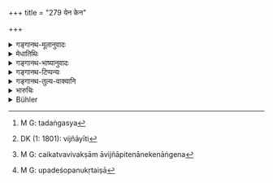 +++
title = "279 येन केन"

+++

<details><summary>गङ्गानथ-मूलानुवादः</summary>

With whatever limb the low-born man hurts a superior person, every such limb of his shall be cut off; this is the teaching of Manu.—(279)
</details>

<details><summary>मेधातिथिः</summary>

**अन्त्यजः** शूद्रश् चण्डालपर्यन्तः । **श्रेष्ठः** त्रैवर्णिकः । **तं चेद् धिंस्याद् अङ्गेन केनचित्** साक्षाद् दण्डकड्गादिप्रहरणव्यवधानेन वा, **तद् **अङ्गम्** अस्य**[^२१९] **छेत्तव्यम्** । हिंसा च क्रोधेन प्रहरणं ताडनेच्छया हस्ताद्य् उद्यम्य वेगेन निपातनम्, मारणम् एव । **तद् तद्** इति वीप्सा, अङ्गम् इति छेत्तव्यम् इति चैकत्वविवक्षा मा विज्ञायि[^२२०] । तेनानेकेनाङ्गेन[^२२१] प्रहरणे ऽनेकस्यैव छेदः । **अनुशासनम्** उपदेशः, मनुकृतैषा[^२२२] मर्यादा । **अनुशासन**ग्रहणं कारुणिकस्य राज्ञः प्रवृत्त्यर्थः ॥ ८.२७९ ॥


[^२२२]:
     M G: upadeśopanukṛtaiṣā


[^२२१]:
     M G: caikatvavivakṣām āvijñāpitenānekenāṅgena


[^२२०]:
     DK (1: 1801): vijñāyīti


[^२१९]:
     M G: tadaṅgasya
</details>

<details><summary>गङ्गानथ-भाष्यानुवादः</summary>

‘*Low-born man*’— from the *Śūdra* down to the *Caṇḍāla*.

‘*Superior person*’—belonging to the three higher castes.

If the former hurts the latter with any ‘limb,’—either directly, or through the instrumentality of a stick or a sword or some such weapon,—then ‘*that limb of his shall be cut off*.’

The term ‘*hiṃsā*’ (*hurt*) here stands for *striking in anger, intentionally raising the hand or some weapon and letting it fall upon another*,—and not actually *killing*.

The repetition of the pronoun ‘*tat tat*’ (‘every such’) is meant to guard against the idea that only *one* limb is to be cut off, which might arise from the use of the singular number in ‘*aṅgam*’ (‘limb’). Hence in a case where the hurt is inflicted by several limbs, all these limbs should be cut off.

‘*Teaching*’— advice. Such is the law laid down by Manu. This has been added with a view to make a lenient king inflict the severe punishment.—(279)
</details>

<details><summary>गङ्गानथ-टिप्पन्यः</summary>

This verse is quoted in *Vivādaratnākara* (p. 258), which explains
‘*hiṃsyāt*,’ as ‘strikes,’—‘*śreyāṃsam*’ (which is its reading for
‘*checcreṣṭham*’) as ‘one of the three higher castes—and ‘*antyajaḥ*’ as
the ‘Śūdra’;—and in *Vīramitrodaya* (Vyavahāra, 146b).

It is quoted in *Vyavahāramayūkha* (p. 100);—in *Parāśaramādhava*
(Vyavahāra, p. 288);—in *Aparārka* (p. 813), to the effect that the limb
should be cut off, if a, Śūdra causes pain to a Brāhmaṇa, or a Kṣatriya
or a Vaiśya;—and in *Mitākṣarā* (2.215), to the effect that if a Śūdra
causes pain to the Brāhmaṇa, or to the Kṣatriya, or to the Vaiśya, his
limb should be cut off; and adds that inasmuch as this lays down the
cutting of the limb of a Śūdra who strikes any *twice-born* person, it
follows, from the parity of reasoning, that this same punishment is to
be inflicted upon the Vaiśya striking the Kṣatriya. *Bālambhaṭṭī* has
the following notes:—‘*Śreyāṃsam*,’ higher caste, twice-born
caste,—‘*antyaja*,’ he who is born of the *lower-most* (‘*antya*’) limb,
or one born of the lowest caste,—*i.e*., the Śūdra. This same rule is
applicable also to the Vaiśya striking the Kṣatriya, as the former is
‘*antyaja*’ ‘low-born,’ in comparison with the latter, who therefore is
‘*śreyān*,’ ‘superior.’

It is quoted in *Nṛsiṃhaprasāda* (Vyavahāra, p. 44b);—and in
*Vivādacintāmaṇi* (Calcutta, p. 75), which explains ‘*śreyāṃsam*’ (which
is its reading for ‘*śreṣṭham*’) as ‘the three higher castes,’ and
‘*antyaja*’ as ‘*Śūdra*.’
</details>

<details><summary>गङ्गानथ-तुल्य-वाक्यानि</summary>

**(verses 8.279-280)  
**

*Gautama* (12.1).—‘A Śūdra who criminally assaults twice-born men with
blows shall he deprived of the limb with which he offends.’

*Viṣṇu* (5.19).—‘With whatever limb an inferior insults or hurts his
superior in caste, of that limb the King shall cause him to be
deprived.’

*Yājñavalkya* (2.215).—‘That limb of a non-Brāhmaṇa with which he hurts
the Brāhmaṇa should he cut off. If he raises a weapon to strike him, he
shall pay a fine of the first degree; if he only touches the weapon,
then only half of that.’

*Ārthaśāstra* (p. 106).—‘By whatever limb the Śūdra strikes the
Brāhmaṇa, that limb should be cut off; if he only raises a weapon to
strike, some portion of a limb may be cut off; if he only touches the
weapon, the penalty shall be half of that.’

*Kātyāyana* (Vivādaratnākara, p. 262).—‘For raising the hand to strike a
man of one’s own caste, the fine is 12 *Paṇas*; double of that for
actually striking him.’

*Nārada* (15-16.25).—‘With whatever limb a man of low caste offends a
Brāhmaṇa, that very limb of his shall be cut off; such shall be the
atonement for his crime.’
</details>

<details><summary>भारुचिः</summary>

अयम् उक्तस्य विशेषप्रपञ्चस्य सामान्यनिर्देशः । श्रेष्ठं द्विजातिम्[आत्रम् इति] निदर्शनाच् च पूर्ववर्णस्य हिंसायाम् उत्तरेणाप्य् एतद् विज्ञेयम् । न केवलं शूद्रस्य पूर्वापराधे । अस्य सामान्यश्लोकस्य चत्वारो वक्ष्यमाणाः श्लोकाः प्रपञ्चाः ॥ ८.२७७–७८ ॥
</details>

<details><summary>Bühler</summary>

279	With whatever limb a man of a low caste does hurt to (a man of the three) highest (castes), even that limb shall be cut off; that is the teaching of Manu.
</details>
